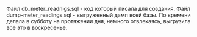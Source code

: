 Файл db_meter_readnigs.sql - код который писала для создания.
Файл dump-meter_readings.sql - выгруженный дамп всей базы.
По времени делала в субботу на протяжении дня, немного отвлекаясь, выгрузила все это в воскресенье.
